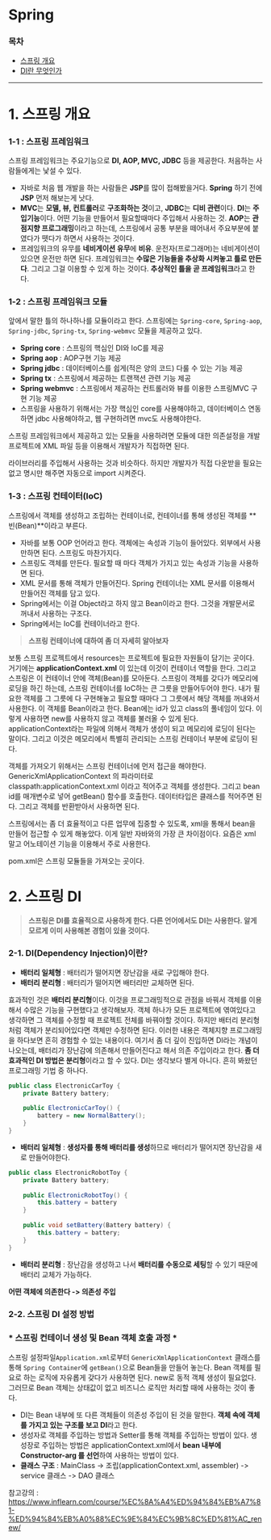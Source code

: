 # Spring

### 목차

- [스프링 개요](#1.-스프링-개요)
- [DI란 무엇인가](#2.-스프링-DI)



---

# 1. 스프링 개요

### 1-1 : 스프링 프레임워크

스프링 프레임워크는 주요기능으로 **DI, AOP, MVC, JDBC** 등을 제공한다. 처음하는 사람들에게는 낯설 수 있다. 

- 자바로 처음 웹 개발을 하는 사람들은 **JSP**를 많이 접해봤을거다. **Spring** 하기 전에 **JSP** 먼저 해보는게 낫다.
- **MVC**는 **모델, 뷰, 컨트롤러**로 **구조화하는 것**이고, **JDBC**는 **디비 관련**이다. **DI**는 **주입기능**이다. 어떤 기능을 만들어서 필요할때마다 주입해서 사용하는 것. **AOP**는 **관점지향 프로그래밍**이라고 하는데, 스프링에서 공통 부분을 떼어내서 주요부분에 붙였다가 뗏다가 하면서 사용하는 것이다.
- 프레임워크의 유무를 **네비게이션 유무**에 **비유**. 운전자(프로그래머)는 네비게이션이 있으면 운전만 하면 된다. 프레임워크는 **수많은 기능들을 추상화 시켜놓고 틀로 만든다**. 그리고 그걸 이용할 수 있게 하는 것이다. **추상적인 틀을 곧 프레임워크**라고 한다.

### 1-2 : 스프링 프레임워크 모듈

앞에서 말한 틀의 하나하나를 모듈이라고 한다. 스프링에는 `Spring-core`, `Spring-aop`, `Spring-jdbc`, `Spring-tx`, `Spring-webmvc` 모듈을 제공하고 있다.

- **Spring core** : 스프링의 핵심인 DI와 IoC를 제공
- **Spring aop** : AOP구현 기능 제공
- **Spring jdbc** : 데이터베이스를 쉽게(적은 양의 코드) 다룰 수 있는 기능 제공
- **Spring tx** : 스프링에서 제공하는 트랜잭션 관련 기능 제공
- **Spring webmvc** : 스프링에서 제공하는 컨트롤러와 뷰를 이용한 스프링MVC 구현 기능 제공
- 스프링을 사용하기 위해서는 가장 핵심인 core를 사용해야하고, 데이터베이스 연동하면 jdbc 사용해야하고, 웹 구현하려면 mvc도 사용해야한다. 

스프링 프레임워크에서 제공하고 있는 모듈을 사용하려면 모듈에 대한 의존설정을 개발 프로젝트에 XML 파일 등을 이용해서 개발자가 직접하면 된다.

라이브러리를 주입해서 사용하는 것과 비슷하다. 하지만 개발자가 직접 다운받을 필요는 없고 명시만 해주면 자동으로 import 시켜준다.

### 1-3 : 스프링 컨테이터(IoC)

스프링에서 객체를 생성하고 조립하는 컨테이너로, 컨테이너를 통해 생성된 객체를 **빈(Bean)**이라고 부른다.

- 자바를 보통 OOP 언어라고 한다. 객체에는 속성과 기능이 들어있다. 외부에서 사용만하면 된다. 스프링도 마찬가지다. 
- 스프링도 객체를 만든다. 필요할 때 마다 객체가 가지고 있는 속성과 기능을 사용하면 된다. 
- XML 문서를 통해 객체가 만들어진다. Spring 컨테이너는 XML 문서를 이용해서 만들어진 객체를 담고 있다. 
- Spring에서는 이걸 Object라고 하지 않고 Bean이라고 한다. 그것을 개발문서로 꺼내서 사용하는 구조다.
- Spring에서는 IoC를 컨테이너라고 한다.



> **스프링 컨테이너에 대하여 좀 더 자세히 알아보자**

 보통 스프링 프로젝트에서 resources는 프로젝트에 필요한 자원들이 담기는 곳이다. 거기에는 **applicationContext.xml** 이 있는데 이것이 컨테이너 역할을 한다. 그리고 스프링은 이 컨테이너 안에 객체(Bean)를 모아둔다. 스프링이 객체를 갖다가 메모리에 로딩을 하긴 하는데, 스프링 컨테이너를 IoC하는 큰 그릇을 만들어두어야 한다. 내가 필요한 객체를 그 그릇에 다 구현해놓고 필요할 때마다 그 그릇에서 해당 객체를 꺼내와서 사용한다. 이 객체를 Bean이라고 한다. Bean에는 id가 있고 class의 풀네임이 있다. 이렇게 사용하면 new를 사용하지 않고 객체를 불러올 수 있게 된다. applicationContext라는 파일에 의해서 객체가 생성이 되고 메모리에 로딩이 된다는 말이다. 그리고 이것은 메모리에서 특별히 관리되는 스프링 컨테이너 부분에 로딩이 된다.

 객체를 가져오기 위해서는 스프링 컨테이너에 먼저 접근을 해야한다. GenericXmlApplicationContext 의 파라미터로 classpath:applicationContext.xml 이라고 적어주고 객체를 생성한다. 그리고 bean id를 매개변수로 넣어 getBean() 함수를 호출한다.  데이터타입은 클래스를 적어주면 된다. 그리고 객체를 반환받아서 사용하면 된다. 

 스프링에서는 좀 더 효율적이고 다른 업무에 집중할 수 있도록, xml을 통해서 bean을 만들어 접근할 수 있게 해놓았다. 이게 일반 자바와의 가장 큰 차이점이다. 요즘은 xml 말고 어노테이션 기능을 이용해서 주로 사용한다. 

pom.xml은 스프링 모듈들을 가져오는 곳이다.





# 2. 스프링 DI

> **스프링은 DI를 효율적으로 사용하게 한다. 다른 언어에서도 DI는 사용한다. 알게모르게 이미 사용해본 경험이 있을 것이다.**

### 2-1. DI(Dependency Injection)이란?

- **배터리 일체형** : 배터리가 떨어지면 장난감을 새로 구입해야 한다.
- **배터리 분리형** : 배터리가 떨어지면 배터리만 교체하면 된다.

효과적인 것은 **배터리 분리형**이다. 이것을 프로그래밍적으로 관점을 바꿔서 객체를 이용해서 수많은 기능을 구현했다고 생각해보자. 객체 하나가 모든 프로젝트에 엮여있다고 생각하면 그 객체를 수정할 때 프로젝트 전체를 바꿔야할 것이다. 하지만 배터리 분리형처럼 객체가 분리되어있다면 객체만 수정하면 된다. 이러한 내용은 객체지향 프로그래밍을 하다보면 흔히 경험할 수 있는 내용이다. 여기서 좀 더 깊이 진입하면 DI라는 개념이 나오는데, 배터리가 장난감에 의존해서 만들어진다고 해서 의존 주입이라고 한다. **좀 더 효과적인 DI 방법은 분리형**이라고 할 수 있다. DI는 생각보다 별게 아니다. 흔히 봐왔던 프로그래밍 기법 중 하나다. 

```java
public class ElectronicCarToy {
    private Battery battery;
    
    public ElectronicCarToy() {
        battery = new NormalBattery();
    }
}
```

- **배터리 일체형** : **생성자를 통해 배터리를 생성**하므로 배터리가 떨어지면 장난감을 새로 만들어야한다.

```java
public class ElectronicRobotToy {
    private Battery battery;
    
    public ElectronicRobotToy() {
        this.battery = battery
    }
    
    public void setBattery(Battery battery) {
        this.battery = battery;
    }
}
```

- **배터리 분리형** : 장난감을 생성하고 나서 **배터리를 수동으로 세팅**할 수 있기 때문에 배터리 교체가 가능하다.

**어떤 객체에 의존한다 -> 의존성 주입**

### 2-2. 스프링 DI 설정 방법

### * 스프링 컨테이너 생성 및 Bean 객체 호출 과정 *

스프링 설정파일`Application.xml`로부터 `GenericXmlApplicationContext` 클래스를 통해 `Spring Container`에 `getBean()`으로 Bean들을 만들어 놓는다. Bean 객체를 필요로 하는 로직에 자유롭게 갖다가 사용하면 된다. new로 동적 객체 생성이 필요없다. 그러므로 Bean 객체는 상태값이 없고 비즈니스 로직만 처리할 때에 사용하는 것이 좋다.

- DI는 Bean 내부에 또 다른 객체들이 의존성 주입이 된 것을 말한다. **객체 속에 객체를 가지고 있는 구조를 보고 DI**라고 한다.
- 생성자로 객체를 주입하는 방법과 Setter를 통해 객체를 주입하는 방법이 있다. 생성장로 주입하는 방법은 applicationContext.xml에서 **bean 내부에  Constructor-arg 를 선언**하여 사용하는 방법이 있다.
- **클래스 구조** : MainClass -> 조립(applicationContext.xml, assembler) -> service 클래스 -> DAO 클래스











참고강의 : https://www.inflearn.com/course/%EC%8A%A4%ED%94%84%EB%A7%81-%ED%94%84%EB%A0%88%EC%9E%84%EC%9B%8C%ED%81%AC_renew/